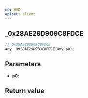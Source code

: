 ```yaml
---
ns: HUD
apiset: client
---
```

## _0x28AE29D909C8FDCE

```c
// 0x28AE29D909C8FDCE
Any _0x28AE29D909C8FDCE(Any p0);
```


## Parameters
* **p0**:

## Return value

